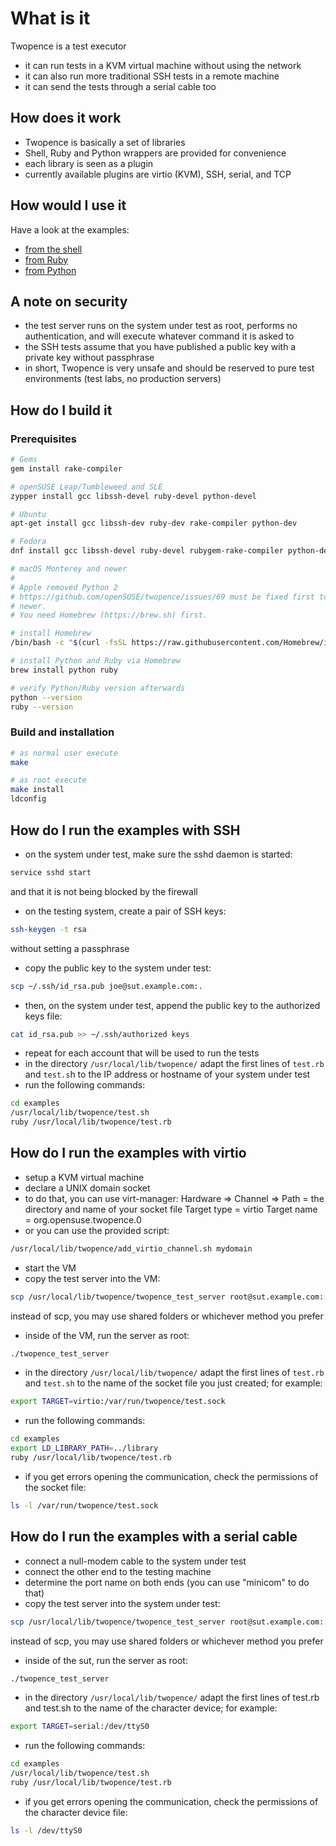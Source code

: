 # What is it

Twopence is a test executor

* it can run tests in a KVM virtual machine without using the network
* it can also run more traditional SSH tests in a remote machine
* it can send the tests through a serial cable too

## How does it work

* Twopence is basically a set of libraries
* Shell, Ruby and Python wrappers are provided for convenience
* each library is seen as a plugin
* currently available plugins are virtio (KVM), SSH, serial, and TCP

## How would I use it

Have a look at the examples:

* [from the shell](examples/example.sh)
* [from Ruby](examples/example.rb)
* [from Python](examples/example.py)

## A note on security

* the test server runs on the system under test as root, performs no authentication,
  and will execute whatever command it is asked to
* the SSH tests assume that you have published a public key
  with a private key without passphrase
* in short, Twopence is very unsafe and should be reserved to
  pure test environments (test labs, no production servers)

## How do I build it

### Prerequisites

```bash
# Gems
gem install rake-compiler

# openSUSE Leap/Tumbleweed and SLE
zypper install gcc libssh-devel ruby-devel python-devel

# Ubuntu
apt-get install gcc libssh-dev ruby-dev rake-compiler python-dev

# Fedora
dnf install gcc libssh-devel ruby-devel rubygem-rake-compiler python-devel redhat-rpm-config

# macOS Monterey and newer
#
# Apple removed Python 2
# https://github.com/openSUSE/twopence/issues/69 must be fixed first to work with Monterey and
# newer.
# You need Homebrew (https://brew.sh) first.

# install Homebrew
/bin/bash -c "$(curl -fsSL https://raw.githubusercontent.com/Homebrew/install/HEAD/install.sh)"

# install Python and Ruby via Homebrew
brew install python ruby

# verify Python/Ruby version afterwards
python --version
ruby --version
```

### Build and installation

```bash
# as normal user execute
make

# as root execute
make install
ldconfig
```

## How do I run the examples with SSH

* on the system under test, make sure the sshd daemon is started:

```bash
service sshd start
```

and that it is not being blocked by the firewall

* on the testing system, create a pair of SSH keys:

```bash
ssh-keygen -t rsa
```

without setting a passphrase

* copy the public key to the system under test:

```bash
scp ~/.ssh/id_rsa.pub joe@sut.example.com:.
```

* then, on the system under test, append the public key to the
  authorized keys file:

```bash
cat id_rsa.pub >> ~/.ssh/authorized keys
```

* repeat for each account that will be used to run the tests
* in the directory `/usr/local/lib/twopence/`
  adapt the first lines of `test.rb` and `test.s`h to the IP address
  or hostname of your system under test
* run the following commands:

```bash
cd examples
/usr/local/lib/twopence/test.sh
ruby /usr/local/lib/twopence/test.rb
```

## How do I run the examples with virtio

* setup a KVM virtual machine
* declare a UNIX domain socket
* to do that, you can use virt-manager:
  Hardware => Channel =>
  Path = the directory and name of your socket file
  Target type = virtio
  Target name = org.opensuse.twopence.0
* or you can use the provided script:

```bash
/usr/local/lib/twopence/add_virtio_channel.sh mydomain
```

* start the VM
* copy the test server into the VM:

```bash
scp /usr/local/lib/twopence/twopence_test_server root@sut.example.com:.
```

instead of scp, you may use shared folders or whichever method you prefer

* inside of the VM, run the server as root:

```bash
./twopence_test_server
```

* in the directory `/usr/local/lib/twopence/`
  adapt the first lines of `test.rb` and `test.sh`
  to the name of the socket file you just created; for example:

```bash
export TARGET=virtio:/var/run/twopence/test.sock
```

* run the following commands:

```bash
cd examples
export LD_LIBRARY_PATH=../library
ruby /usr/local/lib/twopence/test.rb
```

* if you get errors opening the communication,
  check the permissions of the socket file:

```bash
ls -l /var/run/twopence/test.sock
```

## How do I run the examples with a serial cable

* connect a null-modem cable to the system under test
* connect the other end to the testing machine
* determine the port name on both ends
  (you can use "minicom" to do that)
* copy the test server into the system under test:

```bash
scp /usr/local/lib/twopence/twopence_test_server root@sut.example.com:.
```

instead of scp, you may use shared folders or whichever method you prefer

* inside of the sut, run the server as root:

```bash
./twopence_test_server
```

* in the directory `/usr/local/lib/twopence/`
  adapt the first lines of test.rb and test.sh
  to the name of the character device; for example:

```bash
export TARGET=serial:/dev/ttyS0
```

* run the following commands:

```bash
cd examples
/usr/local/lib/twopence/test.sh
ruby /usr/local/lib/twopence/test.rb
```

* if you get errors opening the communication,
  check the permissions of the character device file:

```bash
ls -l /dev/ttyS0
```
